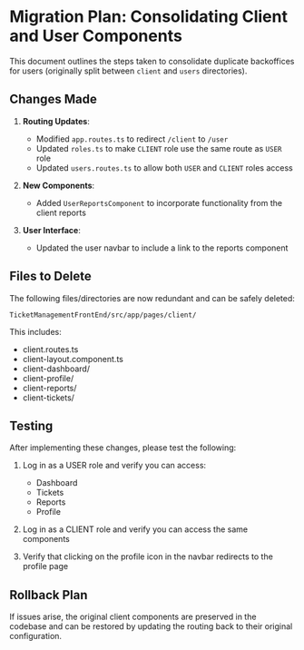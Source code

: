 # Migration Plan: Consolidating Client and User Components

This document outlines the steps taken to consolidate duplicate backoffices for users (originally split between `client` and `users` directories).

## Changes Made

1. **Routing Updates**:
   - Modified `app.routes.ts` to redirect `/client` to `/user`
   - Updated `roles.ts` to make `CLIENT` role use the same route as `USER` role
   - Updated `users.routes.ts` to allow both `USER` and `CLIENT` roles access

2. **New Components**:
   - Added `UserReportsComponent` to incorporate functionality from the client reports

3. **User Interface**:
   - Updated the user navbar to include a link to the reports component

## Files to Delete

The following files/directories are now redundant and can be safely deleted:

```
TicketManagementFrontEnd/src/app/pages/client/
```

This includes:
- client.routes.ts
- client-layout.component.ts
- client-dashboard/
- client-profile/
- client-reports/
- client-tickets/

## Testing

After implementing these changes, please test the following:

1. Log in as a USER role and verify you can access:
   - Dashboard
   - Tickets
   - Reports
   - Profile

2. Log in as a CLIENT role and verify you can access the same components

3. Verify that clicking on the profile icon in the navbar redirects to the profile page

## Rollback Plan

If issues arise, the original client components are preserved in the codebase and can be restored by updating the routing back to their original configuration. 